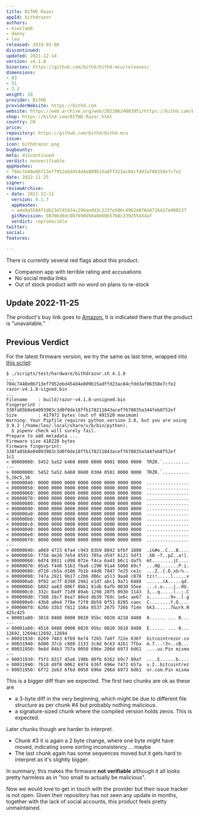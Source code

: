 ```yaml
---
title: BITHD Razor
appId: bithdrazor
authors:
- kiwilamb
- danny
- leo
released: 2019-03-08
discontinued: 
updated: 2021-12-14
version: v4.1.8
binaries: https://github.com/bithd/bithd-mcu/releases/
dimensions:
- 83
- 51
- 2.2
weight: 18
provider: BitHD
providerWebsite: https://bithd.com
website: https://web.archive.org/web/20210624083951/https://bithd.com/BITHD-Razor.html
shop: https://bithd.com/BITHD-Razor.html
country: CN
price: 
repository: https://github.com/bithd/bithd-mcu
issue: 
icon: bithdrazor.png
bugbounty: 
meta: discontinued
verdict: nonverifiable
appHashes:
- 784c7448e0b713ef7952ebd454d4e809b15adffd23ac84cfdd3af06358e7cfe2
date: 2022-11-25
signer: 
reviewArchive:
- date: 2021-12-11
  version: 4.1.7
  appHashes:
  - a4a9a5584f1db23d745434c296aedd3c123fe506c49624076d4726417e900137
  gitRevision: 5039bd8dc007690d50a6b60b5768c239255434af
  verdict: reproducible
twitter: 
social: 
features: 

---
```


<div class="alertBox"><div>
<p>There is currently several red flags about this product.

<ul>
<li>Companion app with terrible rating and accusations</li>
<li>No social media links</li>
<li>Out of stock product with no word on plans to re-stock</li>
</ul>
</p>
</div></div>

## Update 2022-11-25

The product's buy link goes to [Amazon.](https://www.amazon.com/BITHD-Cryptocurrency-Hardware-Wallet-Pocket/dp/B07QKF867S/ref=sr_1_4?m=A1Q5WMBAZ5F5MU&marketplaceID=ATVPDKIKX0DER&qid=1578887523&s=merchant-items&sr=1-4) It is indicated there that the product is "unavailable."

## Previous Verdict

For the latest firmware version, we try the same as last time, wrapped
into [this script](https://gitlab.com/walletscrutiny/walletScrutinyCom/-/blob/master/scripts/test/hardware/bithdrazor.sh):

```
$ ./scripts/test/hardware/bithdrazor.sh 4.1.8
...
784c7448e0b713ef7952ebd454d4e809b15adffd23ac84cfdd3af06358e7cfe2  razor-v4.1.8-signed.bin
...
Filename    : build/razor-v4.1.8-unsigned.bin
Fingerprint : 338fa85b8e04093983c3d0f0de18ffb178211843acef7678035a344feb8f52ef
Size        : 417972 bytes (out of 491520 maximum)
Warning: Your Pipfile requires python_version 3.8, but you are using 3.9.2 (/home/leo/.local/share/v/b/bin/python).
  $ pipenv check will surely fail.
Prepare to add metadata ...
Firmware size 418228 bytes
Firmware fingerprint: 338fa85b8e04093983c3d0f0de18ffb178211843acef7678035a344feb8f52ef
1c1
< 00000000: 5452 5a52 b460 0600 0000 0001 0000 0000  TRZR.`..........
---
> 00000000: 5452 5a52 b460 0600 0304 0501 0000 0000  TRZR.`..........
5,16c5,16
< 00000040: 0000 0000 0000 0000 0000 0000 0000 0000  ................
< 00000050: 0000 0000 0000 0000 0000 0000 0000 0000  ................
< 00000060: 0000 0000 0000 0000 0000 0000 0000 0000  ................
< 00000070: 0000 0000 0000 0000 0000 0000 0000 0000  ................
< 00000080: 0000 0000 0000 0000 0000 0000 0000 0000  ................
< 00000090: 0000 0000 0000 0000 0000 0000 0000 0000  ................
< 000000a0: 0000 0000 0000 0000 0000 0000 0000 0000  ................
< 000000b0: 0000 0000 0000 0000 0000 0000 0000 0000  ................
< 000000c0: 0000 0000 0000 0000 0000 0000 0000 0000  ................
< 000000d0: 0000 0000 0000 0000 0000 0000 0000 0000  ................
< 000000e0: 0000 0000 0000 0000 0000 0000 0000 0000  ................
< 000000f0: 0000 0000 0000 0000 0000 0000 0000 0000  ................
---
> 00000040: a069 4723 6fa4 c943 83b9 8042 bfbf 1880  .iG#o..C...B....
> 00000050: f758 4e20 7e54 8591 705a d597 6121 5df3  .XN ~T..pZ..a!].
> 00000060: 6d74 8911 cd98 072e f4ca 6a43 b6c1 daf5  mt........jC....
> 00000070: 05a5 f448 51b3 f6a0 c290 91a4 5000 69cf  ...HQ.......P.i.
> 00000080: d710 cb5a d186 7b1b 44d8 7847 7e25 ce1c  ...Z..{.D.xG~%..
> 00000090: 747a 2921 9b17 c2b6 d06c a513 9aa8 c878  tz)!.....l.....x
> 000000a0: 9f02 ac7f 8398 2941 e1d7 abc1 9a71 6488  ......)A.....qd.
> 000000b0: b882 aa63 086f 0bb1 81db 6afb 0030 55ee  ...c.o....j..0U.
> 000000c0: 332c 8adf 71d9 89ab 1298 28f5 093b 1143  3,..q.....(..;.C
> 000000d0: 7388 18cf 8ea7 88ed db39 769c 1e6c ae67  s........9v..l.g
> 000000e0: 43b8 a0e4 7f8e f2f8 8b59 0f51 8205 caec  C........Y.Q....
> 000000f0: 626b 33b3 f812 1b8a 8537 2675 726b f14e  bk3......7&urk.N
425c425
< 00001a80: 3018 0408 0000 0020 95bc 0020 4218 0408  0...... ... B...
---
> 00001a80: 4518 0408 0000 0020 95bc 0020 3018 0408  E...... ... 0...
12692,12694c12692,12694
< 00031930: 6269 7463 6f69 6e74 7265 7a6f 722e 636f  bitcointrezor.co
< 00031940: 6d00 37cb c888 2133 3c8d 0c63 42b1 7fba  m.7...!3<..cB...
< 00031950: 9e8d 84b3 757a 0050 696e 206d 6973 6d61  ....uz.Pin misma
---
> 00031930: f5f3 8317 45a6 190b 00fb 0262 b9c7 09af  ....E......b....
> 00031940: 7618 49f8 0062 6974 636f 696e 7472 657a  v.I..bitcointrez
> 00031950: 6f72 2e63 6f6d 0050 696e 206d 6973 6d61  or.com.Pin misma
```

This is a bigger diff than we expected. The first two chunks are ok as these
are 

* a 3-byte diff in the very beginning, which might be due to different file
  structure as per chunk #4 but probably nothing malicious.
* a signature-sized chunk where the compiled version holds zeros. This is
  expected.

Later chunks though are harder to interpret.

* Chunk #3 it is again a 2 byte change, where one byte might have moved,
  indicating some sorting inconsistency ... maybe
* The last chunk again has some sequences moved but it gets hard to interpret as
  it's slightly bigger.

In summary, this makes the firmware **not verifiable** although it all looks
pretty harmless as in "too small to actually be malicious".

Now we would love to get in touch with the provider but their issue tracker is
not open. Given their repository has not seen any update in months, together
with the lack of social accounts, this product feels pretty unmaintained.
